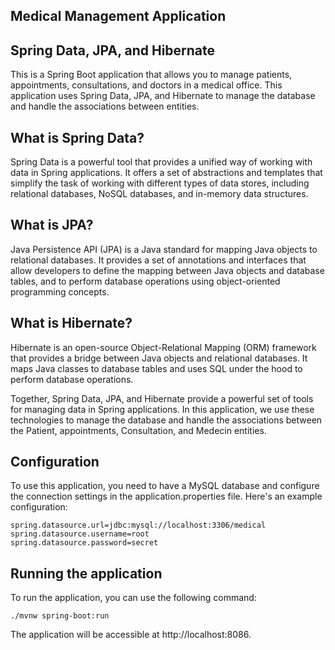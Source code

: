## Medical Management Application
## Spring Data, JPA, and Hibernate

This is a Spring Boot application that allows you to manage patients, appointments, consultations, and doctors in a medical office. 
This application uses Spring Data, JPA, and Hibernate to manage the database and handle the associations between entities.


## What is Spring Data?
Spring Data is a powerful tool that provides a unified way of working with data in Spring applications. It offers a set of abstractions and templates that simplify the task of working with different types of data stores, including relational databases, NoSQL databases, and in-memory data structures.

## What is JPA?
Java Persistence API (JPA) is a Java standard for mapping Java objects to relational databases. It provides a set of annotations and interfaces that allow developers to define the mapping between Java objects and database tables, and to perform database operations using object-oriented programming concepts.

## What is Hibernate?
Hibernate is an open-source Object-Relational Mapping (ORM) framework that provides a bridge between Java objects and relational databases. It maps Java classes to database tables and uses SQL under the hood to perform database operations.

Together, Spring Data, JPA, and Hibernate provide a powerful set of tools for managing data in Spring applications. In this application, we use these technologies to manage the database and handle the associations between the Patient, appointments, Consultation, and Medecin entities.

## Configuration

To use this application, you need to have a MySQL database and configure the connection settings in the application.properties file. Here's an example configuration:

```
spring.datasource.url=jdbc:mysql://localhost:3306/medical
spring.datasource.username=root
spring.datasource.password=secret
```

## Running the application

To run the application, you can use the following command:

```
./mvnw spring-boot:run
```
The application will be accessible at http://localhost:8086.



